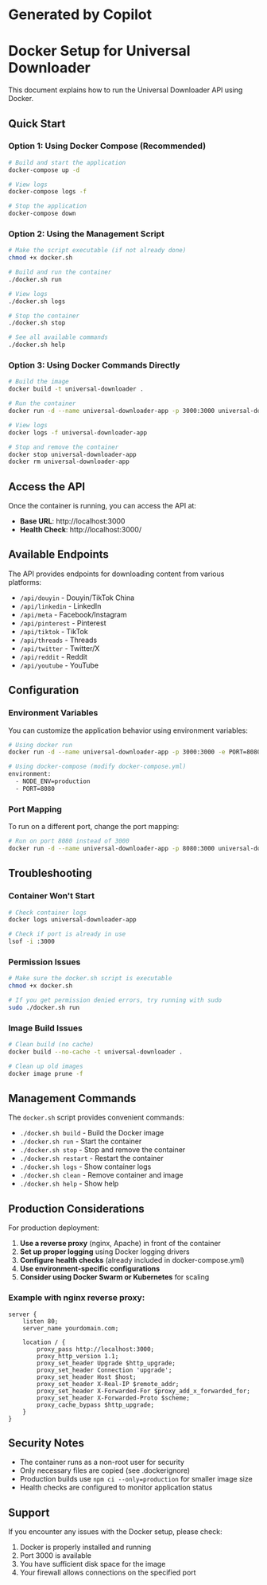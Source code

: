 # Generated by Copilot
# Docker Setup for Universal Downloader

This document explains how to run the Universal Downloader API using Docker.

## Quick Start

### Option 1: Using Docker Compose (Recommended)

```bash
# Build and start the application
docker-compose up -d

# View logs
docker-compose logs -f

# Stop the application
docker-compose down
```

### Option 2: Using the Management Script

```bash
# Make the script executable (if not already done)
chmod +x docker.sh

# Build and run the container
./docker.sh run

# View logs
./docker.sh logs

# Stop the container
./docker.sh stop

# See all available commands
./docker.sh help
```

### Option 3: Using Docker Commands Directly

```bash
# Build the image
docker build -t universal-downloader .

# Run the container
docker run -d --name universal-downloader-app -p 3000:3000 universal-downloader

# View logs
docker logs -f universal-downloader-app

# Stop and remove the container
docker stop universal-downloader-app
docker rm universal-downloader-app
```

## Access the API

Once the container is running, you can access the API at:
- **Base URL**: http://localhost:3000
- **Health Check**: http://localhost:3000/

## Available Endpoints

The API provides endpoints for downloading content from various platforms:

- `/api/douyin` - Douyin/TikTok China
- `/api/linkedin` - LinkedIn
- `/api/meta` - Facebook/Instagram
- `/api/pinterest` - Pinterest
- `/api/tiktok` - TikTok
- `/api/threads` - Threads
- `/api/twitter` - Twitter/X
- `/api/reddit` - Reddit
- `/api/youtube` - YouTube

## Configuration

### Environment Variables

You can customize the application behavior using environment variables:

```bash
# Using docker run
docker run -d --name universal-downloader-app -p 3000:3000 -e PORT=8080 universal-downloader

# Using docker-compose (modify docker-compose.yml)
environment:
  - NODE_ENV=production
  - PORT=8080
```

### Port Mapping

To run on a different port, change the port mapping:

```bash
# Run on port 8080 instead of 3000
docker run -d --name universal-downloader-app -p 8080:3000 universal-downloader
```

## Troubleshooting

### Container Won't Start
```bash
# Check container logs
docker logs universal-downloader-app

# Check if port is already in use
lsof -i :3000
```

### Permission Issues
```bash
# Make sure the docker.sh script is executable
chmod +x docker.sh

# If you get permission denied errors, try running with sudo
sudo ./docker.sh run
```

### Image Build Issues
```bash
# Clean build (no cache)
docker build --no-cache -t universal-downloader .

# Clean up old images
docker image prune -f
```

## Management Commands

The `docker.sh` script provides convenient commands:

- `./docker.sh build` - Build the Docker image
- `./docker.sh run` - Start the container
- `./docker.sh stop` - Stop and remove the container
- `./docker.sh restart` - Restart the container
- `./docker.sh logs` - Show container logs
- `./docker.sh clean` - Remove container and image
- `./docker.sh help` - Show help

## Production Considerations

For production deployment:

1. **Use a reverse proxy** (nginx, Apache) in front of the container
2. **Set up proper logging** using Docker logging drivers
3. **Configure health checks** (already included in docker-compose.yml)
4. **Use environment-specific configurations**
5. **Consider using Docker Swarm or Kubernetes** for scaling

### Example with nginx reverse proxy:

```nginx
server {
    listen 80;
    server_name yourdomain.com;

    location / {
        proxy_pass http://localhost:3000;
        proxy_http_version 1.1;
        proxy_set_header Upgrade $http_upgrade;
        proxy_set_header Connection 'upgrade';
        proxy_set_header Host $host;
        proxy_set_header X-Real-IP $remote_addr;
        proxy_set_header X-Forwarded-For $proxy_add_x_forwarded_for;
        proxy_set_header X-Forwarded-Proto $scheme;
        proxy_cache_bypass $http_upgrade;
    }
}
```

## Security Notes

- The container runs as a non-root user for security
- Only necessary files are copied (see .dockerignore)
- Production builds use `npm ci --only=production` for smaller image size
- Health checks are configured to monitor application status

## Support

If you encounter any issues with the Docker setup, please check:
1. Docker is properly installed and running
2. Port 3000 is available
3. You have sufficient disk space for the image
4. Your firewall allows connections on the specified port